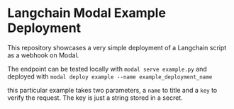 # Langchain Modal Example Deployment

This repository showcases a very simple deployment of a Langchain script as a
webhook on Modal.

The endpoint can be tested locally with `modal serve example.py` and deployed with `modal deploy example --name example_deployment_name`

this particular example takes two parameters, a `name` to title and a `key` to verify the request. The key is just a string stored in a secret.
